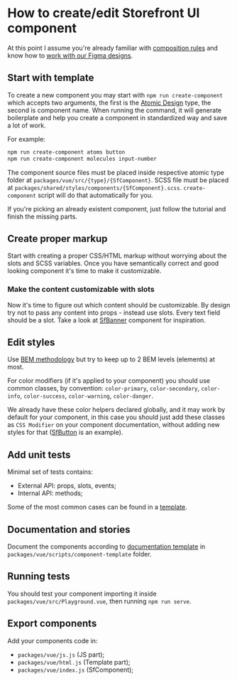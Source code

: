 # How to create/edit Storefront UI component

At this point I assume you're already familiar with
[composition rules](https://docs.storefrontui.io/component-rules.html)
and know how to
[work with our Figma designs](https://docs.storefrontui.io/creating-new-component.html).

## Start with template

To create a new component you may start with
`npm run create-component` which accepts two arguments,
the first is the
[Atomic Design](http://bradfrost.com/blog/post/atomic-web-design/) type,
the second is component name.
When running the command, it will generate boilerplate and help you
create a component in standardized way and save a lot of work.

For example:

```bash
npm run create-component atoms button
npm run create-component molecules input-number
```

The component source files must be placed
inside respective atomic type folder
at `packages/vue/src/{type}/{SfComponent}`.
SCSS file must be placed at `packages/shared/styles/components/{SfComponent}.scss`.
`create-component` script will do that automatically for you.

If you're picking an already existent
component, just follow the tutorial and finish the missing parts.

## Create proper markup

Start with creating a proper CSS/HTML markup
without worrying about the slots and SCSS variables.
Once you have semantically correct and good looking
component it's time to make it customizable.

### Make the content customizable with slots

Now it's time to figure out which content should be customizable.
By design try not to pass any content into props - instead use slots.
Every text field should be a slot.
Take a look at
[SfBanner](https://github.com/DivanteLtd/storefront-ui/blob/master/packages/vue/src/components/molecules/SfBanner/SfBanner.html)
component for inspiration.

## Edit styles

Use [BEM methodology](http://getbem.com/)
but try to keep up to 2 BEM levels (elements) at most.

For color modifiers (if it's applied to your component)
you should use common classes, by convention:
`color-primary`, `color-secondary`, `color-info`, `color-success`,
`color-warning`, `color-danger`.

We already have these color helpers declared globally, and it may
work by default for your component, in this case you should just add
these classes as `CSS Modifier` on your component documentation,
without adding new styles for that
([SfButton](https://github.com/DivanteLtd/storefront-ui/blob/master/packages/vue/src/components/atoms/SfButton/SfButton.stories.js)
is an example).

## Add unit tests

Minimal set of tests contains:

- External API: props, slots, events;
- Internal API: methods;

Some of the most common cases can be found in a
[template](https://github.com/DivanteLtd/storefront-ui/blob/master/packages/vue/scripts/component-template/component.spec.ts).

## Documentation and stories

Document the components according to
[documentation template](https://github.com/DivanteLtd/storefront-ui/blob/master/packages/vue/scripts/component-template/component.stories.js)
in `packages/vue/scripts/component-template` folder.

## Running tests

You should test your component importing it inside `packages/vue/src/Playground.vue`,
then running `npm run serve`.

## Export components

Add your components code in:

- `packages/vue/js.js` (JS part);
- `packages/vue/html.js` (Template part);
- `packages/vue/index.js` (SfComponent);

